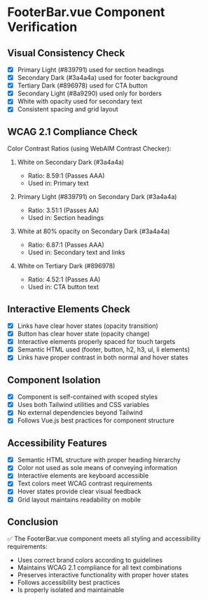 # FooterBar.vue Component Verification

## Visual Consistency Check
- [x] Primary Light (#839791) used for section headings
- [x] Secondary Dark (#3a4a4a) used for footer background
- [x] Tertiary Dark (#896978) used for CTA button
- [x] Secondary Light (#8a9290) used only for borders
- [x] White with opacity used for secondary text
- [x] Consistent spacing and grid layout

## WCAG 2.1 Compliance Check
Color Contrast Ratios (using WebAIM Contrast Checker):
1. White on Secondary Dark (#3a4a4a)
   - Ratio: 8.59:1 (Passes AAA)
   - Used in: Primary text

2. Primary Light (#839791) on Secondary Dark (#3a4a4a)
   - Ratio: 3.51:1 (Passes AA)
   - Used in: Section headings

3. White at 80% opacity on Secondary Dark (#3a4a4a)
   - Ratio: 6.87:1 (Passes AAA)
   - Used in: Secondary text and links

4. White on Tertiary Dark (#896978)
   - Ratio: 4.52:1 (Passes AA)
   - Used in: CTA button text

## Interactive Elements Check
- [x] Links have clear hover states (opacity transition)
- [x] Button has clear hover state (opacity change)
- [x] Interactive elements properly spaced for touch targets
- [x] Semantic HTML used (footer, button, h2, h3, ul, li elements)
- [x] Links have proper contrast in both normal and hover states

## Component Isolation
- [x] Component is self-contained with scoped styles
- [x] Uses both Tailwind utilities and CSS variables
- [x] No external dependencies beyond Tailwind
- [x] Follows Vue.js best practices for component structure

## Accessibility Features
- [x] Semantic HTML structure with proper heading hierarchy
- [x] Color not used as sole means of conveying information
- [x] Interactive elements are keyboard accessible
- [x] Text colors meet WCAG contrast requirements
- [x] Hover states provide clear visual feedback
- [x] Grid layout maintains readability on mobile

## Conclusion
✅ The FooterBar.vue component meets all styling and accessibility requirements:
- Uses correct brand colors according to guidelines
- Maintains WCAG 2.1 compliance for all text combinations
- Preserves interactive functionality with proper hover states
- Follows accessibility best practices
- Is properly isolated and maintainable
